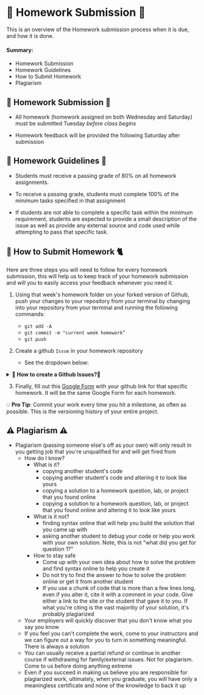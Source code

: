# 📝 Homework Submission 📝


This is an overview of the Homework submission process when it is due, and how it is done. 

#### Summary: 

- Homework Submission
- Homework Guidelines
- How to Submit Homework 
- Plagiarism


## 📅 Homework Submission 📅

* All homework (homework assigned on both Wednesday and Saturday) must be submitted Tuesday *before class begins*

* Homework feedback will be provided the following Saturday after submission


## 👻 Homework Guidelines 👻

* Students must receive a passing grade of 80% on all homework assignments.
  
* To receive a passing grade, students must complete 100% of the minimum tasks specified in that assignment
  
* If students are not able to complete a specific task within the minimum requirement, students are expected to provide a small description of the issue as well as provide any external source and code used while attempting to pass that specific task. 

## 🐩 How to Submit Homework  🐈 

Here are three steps you will need to follow for every homework submission, this will help us to keep track of your homework submission and will you to easily access your feedback whenever you need it.


1.  Using that week's homework folder on your forked version of Github, push your changes to your repository from your terminal by changing into your repository from your terminal and running the following commands:
  
    * `git add -A`
    * `git commit -m "current week homework”`
    * `git push`

2.  Create a github `Issue` in your homework repository 
    * See the dropdown below:

<details><summary><strong>🚨 How to create a Github Issues?🚨</strong></summary>

1. Click on the `Issues` tab
2. Click on the `New issue` button
3. Title: Add your FirstLastName followed by week and day of the homework
   * `Bruno-DaSilva_HomeworkW1D2`
4. Body: Add a simple description
Body sample:  ⬇️
```
**Description:** 

_Add a good description of the homework_

- how you feel about it? 
- What were the challenges you faced?
```

<img src="https://res.cloudinary.com/duprwuo4j/image/upload/v1602950946/SEI-REPO/githubissues_c80sss.png" atl="GitHub issues"/>


😆**More Information can be found here:**
[How to Create an issue or pull request in GitHub?](https://docs.github.com/en/free-pro-team@latest/desktop/contributing-and-collaborating-using-github-desktop/creating-an-issue-or-pull-request)

</details>


3. Finally, fill out this [Google Form](https://forms.gle/4NPb21sHPtbvKSYD6) with your github link for that specific homework. It will be the same Google Form for each homework.

💡 **Pro Tip**: Commit your work every time you hit a milestone, as often as possible. This is the versioning history of your entire project. 


## ⚠️ Plagiarism ⚠️

- Plagiarism (passing someone else's off as your own) will only result in you getting job that you're unqualified for and will get fired from
	- How do I know?
		- What is it?
			- copying another student's code
			- copying another student's code and altering it to look like yours
			- copying a solution to a homework question, lab, or project that you found online
			- copying a solution to a homework question, lab, or project that you found online and altering it to look like yours
		- What is it not?
			- finding syntax online that will help you build the solution that you came up with
			- asking another student to debug your code or help you work with your own solution.  Note, this is not "what did you get for question 1?"
		- How to stay safe
			- Come up with your own idea about how to solve the problem and find syntax online to help you create it
			- Do not try to find the answer to how to solve the problem online or get it from another student
			- If you use a chunk of code that is more than a few lines long, even if you alter it, cite it with a comment in your code.  Give either a link to the site or the student that gave it to you.  If what you're citing is the vast majoritiy of your solution, it's probably plagiarized
	- Your employers will quickly discover that you don't know what you say you know
	- If you feel you can't complete the work, come to your instructors and we can figure out a way for you to turn in something meaningful.  There is always a solution
	- You can usually receive a partial refund or continue in another course if withdrawing for family/external issues.  Not for plagiarism.  Come to us before doing anything extreme
	- Even if you succeed in making us believe you are responsible for plagiarized work, ultimately, when you graduate, you will have only a meaningless certificate and none of the knowledge to back it up